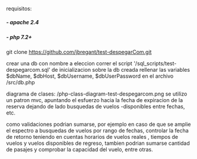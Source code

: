 requisitos:
#####	- apache 2.4 
#####	- php 7.2+

git clone https://github.com/jbregant/test-despegarCom.git

crear una db con nombre a eleccion
correr el script '/sql_scripts/test-despegarcom.sql' de inicializacion sobre la db creada
rellenar las variables $dbName, $dbHost, $dbUsername, $dbUserPassword en el archivo /src/db.php

diagrama de clases: /php-class-diagram-test-despegarcom.png
se utilizo un patron mvc, apuntando el esfuerzo hacia la fecha de expiracion de la reserva dejando de lado busquedas de vuelos -disponibles entre fechas, etc.

como validaciones podrian sumarse, por ejemplo en caso de que se amplie el espectro a busquedas de vuelos por rango de fechas, controlar la fecha de retorno teniendo en cuentas horarios de vuelos reales , tiempos de vuelos y vuelos disponibles de regreso, tambien podrian sumarse cantidad de pasajes y comprobar la capacidad del vuelo, entre otras.
